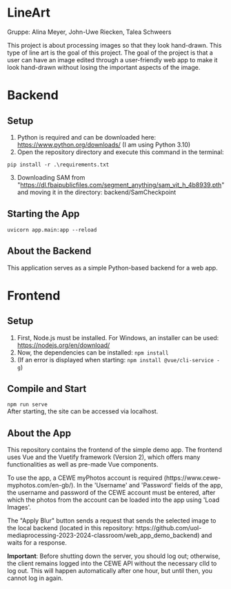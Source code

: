 # LineArt
Gruppe: Alina Meyer, John-Uwe Riecken, Talea Schweers

This project is about processing images so that they look hand-drawn. This type of line art is the goal of this project.
The goal of the project is that a user can have an image edited through a user-friendly web app to make it look hand-drawn without losing the important aspects of the image.

# Backend

## Setup
1. Python is required and can be downloaded here: https://www.python.org/downloads/ (I am using Python 3.10)
2. Open the repository directory and execute this command in the terminal:
```
pip install -r .\requirements.txt
```
3. Downloading SAM from "https://dl.fbaipublicfiles.com/segment_anything/sam_vit_h_4b8939.pth" and moving it in the directory: backend/SamCheckpoint
## Starting the App
```
uvicorn app.main:app --reload
```

## About the Backend
<p>This application serves as a simple Python-based backend for a web app.</p>

<p></p>

# Frontend

## Setup

1. First, Node.js must be installed. For Windows, an installer can be used: https://nodejs.org/en/download/
2. Now, the dependencies can be installed: ```npm install```
3. (If an error is displayed when starting: ```npm install @vue/cli-service -g```)

## Compile and Start
```npm run serve```
<br>
After starting, the site can be accessed via localhost.
<br>

## About the App
<p>This repository contains the frontend of the simple demo app. The frontend uses Vue and the Vuetify framework (Version 2), which offers many functionalities as well as pre-made Vue components.</p>
<p>To use the app, a CEWE myPhotos account is required (https://www.cewe-myphotos.com/en-gb/). In the 'Username' and 'Password' fields of the app, the username and password of the CEWE account must be entered, after which the photos from the account can be loaded into the app using 'Load Images'.</p>
<p>The "Apply Blur" button sends a request that sends the selected image to the local backend (located in this repository: https://github.com/uol-mediaprocessing-2023-2024-classroom/web_app_demo_backend) and waits for a response.
<br>

<strong>Important</strong>: Before shutting down the server, you should log out; otherwise, the client remains logged into the CEWE API without the necessary clId to log out.
This will happen automatically after one hour, but until then, you cannot log in again.</p>